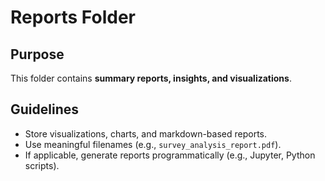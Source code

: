 # Reports Folder

## Purpose
This folder contains **summary reports, insights, and visualizations**.

## Guidelines
- Store visualizations, charts, and markdown-based reports.
- Use meaningful filenames (e.g., `survey_analysis_report.pdf`).
- If applicable, generate reports programmatically (e.g., Jupyter, Python scripts).
